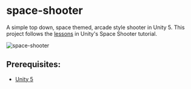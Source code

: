 # space-shooter
 A simple top down, space themed, arcade style shooter in Unity 5. This project follows the [lessons](https://unity3d.com/learn/tutorials/projects/space-shooter-tutorial) in Unity's Space Shooter tutorial.

![space-shooter](https://cloud.githubusercontent.com/assets/3332051/11121368/65b96dd0-8923-11e5-8247-ecf86fc5ec2f.gif)

## Prerequisites:

- [Unity 5](https://unity3d.com/get-unity)
